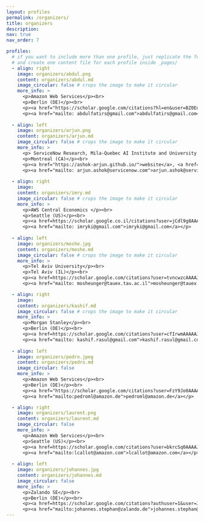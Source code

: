 ```yaml
---
layout: profiles
permalink: /organizers/
title: organizers 
description: 
nav: true
nav_order: 7

profiles:
  # if you want to include more than one profile, just replicate the following block
  # and create one content file for each profile inside _pages/
  - align: right
    image: organizers/abdul.png
    content: organizers/abdul.md 
    image_circular: false # crops the image to make it circular
    more_info: >
      <p>Amazon Web Services</p><br>
      <p>Berlin (DE)</p><br>
      <p><a href="https://scholar.google.com/citations?hl=en&user=BZ0EoqIAAAAJ&view_op=list_works&sortby=pubdate">google scholar</a> </p>
      <p><a href="mailto: abdulfatirs@gmail.com">abdulfatirs@gmail.com</a></p>
      
  - align: left 
    image: organizers/arjun.png
    content: organizers/arjun.md 
    image_circular: false # crops the image to make it circular
    more_info: >
      <p> ServiceNow Research, Mila-Quebec AI Institute and University of Montreal</p><br>
      <p>Montreal (CA)</p><br>
      <p><a href="https://ashok-arjun.github.io/">website</a>, <a href="https://scholar.google.com.sg/citations?hl=en&user=4ur98b4AAAAJ&view_op=list_works&authuser=2&sortby=pubdate">google scholar</a> </p>
      <p><a href="mailto: arjun.ashok@servicenow.com">arjun.ashok@servicenow.com</a></p>
      
  - align: right
    image: 
    content: organizers/imry.md 
    image_circular: false # crops the image to make it circular
    more_info: >
      <p>AWS Central Economics </p><br>
      <p>Seattle (US)</p><br>
      <p><a href=https://scholar.google.co.il/citations?user=jCdl9g8AAAAJ&hl=en>google scholar</a> </p>
      <p><a href="mailto: imryki@gmail.com">imryki@gmail.com</a></p>
      
  - align: left 
    image: organizers/moshe.jpg
    content: organizers/moshe.md 
    image_circular: false # crops the image to make it circular
    more_info: >
      <p>Tel Aviv University</p><br>
      <p>Tel Aviv (IL)</p><br>
      <p><a href=https://scholar.google.com/citations?user=tvncwzcAAAAJ&hl=iw&oi=ao>google scholar</a> </p>
      <p><a href="mailto: mosheunger@tauex.tau.ac.il">mosheunger@tauex.tau.ac.il</a></p>

  - align: right 
    image: 
    content: organizers/kashif.md 
    image_circular: false # crops the image to make it circular
    more_info: >
      <p>Morgan Stanley</p><br>
      <p>Berlin (DE)</p><br>
      <p><a href=https://scholar.google.com/citations?user=cfIrwmAAAAAJ&hl=en>google scholar</a> </p>
      <p><a href="mailto: kashif.rasul@gmail.com">kashif.rasul@gmail.com</a></p>
      
  - align: left 
    image: organizers/pedro.jpeg
    content: organizers/pedro.md 
    image_circular: false 
    more_info: >
      <p>Amazon Web Services</p><br>
      <p>Berlin (DE)</p><br>
      <p><a href="https://scholar.google.com/citations?user=FzY9Jo0AAAAJ&hl=en"</a>google scholar </p>
      <p><a href="mailto:pedroml@amazon.de">pedroml@amazon.de</a></p>

  - align: right 
    image: organizers/laurent.png
    content: organizers/laurent.md 
    image_circular: false 
    more_info: >
      <p>Amazon Web Services</p><br>
      <p>Seattle (US)</p><br>
      <p><a href=https://scholar.google.com/citations?user=bkrcSq0AAAAJ&hl=en</a>google scholar</p>
      <p><a href="mailto:lcallot@amazon.com">lcallot@amazon.com</a></p>
      
  - align: left 
    image: organizers/johannes.jpg
    content: organizers/johannes.md 
    image_circular: false 
    more_info: >
      <p>Zalando SE</p><br>
      <p>Berlin (DE)</p><br>
      <p><a href=https://scholar.google.com/citations?authuser=1&user=J2BEjdgAAAAJ</a>google scholar</p>
      <p><a href="mailto:johannes.stephan@zalando.de">johannes.stephan@zalando.de</a></p>
---
```

